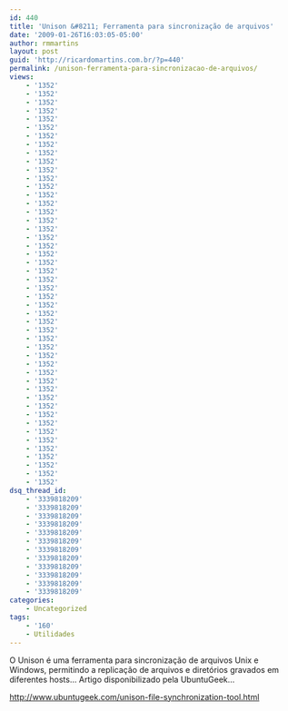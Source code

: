 ```yaml
---
id: 440
title: 'Unison &#8211; Ferramenta para sincronização de arquivos'
date: '2009-01-26T16:03:05-05:00'
author: rmmartins
layout: post
guid: 'http://ricardomartins.com.br/?p=440'
permalink: /unison-ferramenta-para-sincronizacao-de-arquivos/
views:
    - '1352'
    - '1352'
    - '1352'
    - '1352'
    - '1352'
    - '1352'
    - '1352'
    - '1352'
    - '1352'
    - '1352'
    - '1352'
    - '1352'
    - '1352'
    - '1352'
    - '1352'
    - '1352'
    - '1352'
    - '1352'
    - '1352'
    - '1352'
    - '1352'
    - '1352'
    - '1352'
    - '1352'
    - '1352'
    - '1352'
    - '1352'
    - '1352'
    - '1352'
    - '1352'
    - '1352'
    - '1352'
    - '1352'
    - '1352'
    - '1352'
    - '1352'
    - '1352'
    - '1352'
    - '1352'
    - '1352'
    - '1352'
    - '1352'
    - '1352'
    - '1352'
    - '1352'
    - '1352'
    - '1352'
    - '1352'
dsq_thread_id:
    - '3339818209'
    - '3339818209'
    - '3339818209'
    - '3339818209'
    - '3339818209'
    - '3339818209'
    - '3339818209'
    - '3339818209'
    - '3339818209'
    - '3339818209'
    - '3339818209'
    - '3339818209'
categories:
    - Uncategorized
tags:
    - '160'
    - Utilidades
---
```


O Unison é uma ferramenta para sincronização de arquivos Unix e Windows, permitindo a replicação de arquivos e diretórios gravados em diferentes hosts… Artigo disponibilizado pela UbuntuGeek…

<http://www.ubuntugeek.com/unison-file-synchronization-tool.html>